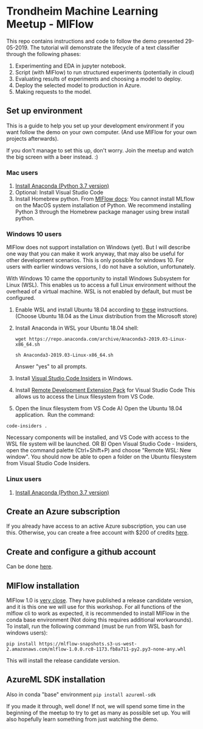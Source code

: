 # Trondheim Machine Learning Meetup - MlFlow
This repo contains instructions and code to follow the demo presented 29-05-2019.
The tutorial will demonstrate the lifecycle of a text classifier through the following phases:
1. Experimenting and EDA in jupyter notebook.
2. Script (with MlFlow) to run structured experiments (potentially in cloud)
3. Evaluating results of experiments and choosing a model to deploy.
4. Deploy the selected model to production in Azure. 
5. Making requests to the model. 

## Set up environment
This is a guide to help you set up your development environment if you want follow the demo on your own computer. (And use MlFlow for your own projects afterwards). 

If you don't manage to set this up, don't worry. Join the meetup and watch the big screen with a beer instead. :)

### Mac users
1. [Install Anaconda (Python 3.7 version)](https://www.anaconda.com/distribution/)
2. Optional: Install Visual Studio Code
3. Install Homebrew python.
From [MlFlow docs](https://mlflow.org/docs/latest/index.html):
You cannot install MLflow on the MacOS system installation of Python. We recommend installing Python 3 through the Homebrew package manager using brew install python.

### Windows 10 users
MlFlow does not support installation on Windows (yet). But I will describe one way that you can make it work anyway, that may also be useful for other development scenarios. This is only possible for windows 10. For users with earlier windows versions, I do not have a solution, unfortunately.

With Windows 10 came the opportunity to install Windows Subsystem for Linux (WSL). This enables us to access a full Linux environment without the overhead of a virtual machine. WSL is not enabled by default, but must be configured. 
1. Enable WSL and install Ubuntu 18.04 according to [these](https://docs.microsoft.com/en-us/windows/wsl/install-win10) instructions. (Choose Ubuntu 18.04 as the Linux distribution from the Microsoft store)
2. Install Anaconda in WSL your Ubuntu 18.04 shell:

    ```wget https://repo.anaconda.com/archive/Anaconda3-2019.03-Linux-x86_64.sh```

    ```sh Anaconda3-2019.03-Linux-x86_64.sh```

    Answer "yes" to all prompts.
3. Install [Visual Studio Code Insiders](https://code.visualstudio.com/insiders/) in Windows.
4. Install [Remote Development Extension Pack](https://marketplace.visualstudio.com/items?itemName=ms-vscode-remote.vscode-remote-extensionpack) for Visual Studio Code
This allows us to access the Linux filesystem from VS Code.
5. Open the linux filesystem from VS Code 
A)
Open the Ubuntu 18.04 application. 
Run the command:

```code-insiders .```

Necessary components will be installed, and VS Code with access to the WSL file system will be launched.
OR
B) 
Open Visual Studio Code - Insiders, open the command palette (Ctrl+Shift+P) and choose "Remote WSL: New window".
You should now be able to open a folder on the Ubuntu filesystem from Visual Studio Code Insiders. 

### Linux users
1. [Install Anaconda (Python 3.7 version)](https://www.anaconda.com/distribution/)

## Create an Azure subscription
If you already have access to an active Azure subscription, you can use this. 
Otherwise, you can create a free account with $200 of credits [here](https://azure.microsoft.com/en-us/free/).

## Create and configure a github account
Can be done [here](www.github.com).

## MlFlow installation
MlFlow 1.0 is [very close](https://mlflow.org/news/2019/05/22/1.0.0-release-candidate-1/index.html). They have published a release candidate version, and it is this one we will use for this workshop.
For all functions of the mlflow cli to work as expected, it is recommended to install MlFlow in the conda base environment (Not doing this requires additional workarounds). 
To install, run the following command (must be run from WSL bash for windows users):

```pip install https://mlflow-snapshots.s3-us-west-2.amazonaws.com/mlflow-1.0.0.rc0-1173.fb8a711-py2.py3-none-any.whl```

This will install the release candidate version. 

## AzureML SDK installation
Also in conda "base" environment
```pip install azureml-sdk```

If you made it through, well done! If not, we will spend some time in the beginning of the meetup to try to get as many as possible set up. You will also hopefully learn something from just watching the demo.


